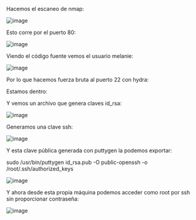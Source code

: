 Hacemos el escaneo de nmap:

![image](https://github.com/Maalfer/thehackerslabs-writeups/assets/96432001/458a2103-af71-4417-9b19-46c6c37e0641)

Esto corre por el puerto 80:

![image](https://github.com/Maalfer/thehackerslabs-writeups/assets/96432001/acdc8c55-673d-44d4-8872-3af7855d8ba0)

Viendo el código fuente vemos el usuario melanie:

![image](https://github.com/Maalfer/thehackerslabs-writeups/assets/96432001/35749144-0ea5-449e-9d6f-ba92323545f7)

Por lo que hacemos fuerza bruta al puerto 22 con hydra:

Estamos dentro:

Y vemos un archivo que genera claves id_rsa:

![image](https://github.com/Maalfer/thehackerslabs-writeups/assets/96432001/3eaa0bb7-101a-45d9-a924-382ef0c0ec26)

Generamos una clave ssh:

![image](https://github.com/Maalfer/thehackerslabs-writeups/assets/96432001/be35e60d-dc93-4742-ab28-6cf90d565ca3)

Y esta clave pública generada con puttygen la podemos exportar:

sudo /usr/bin/puttygen id_rsa.pub -O public-openssh -o /root/.ssh/authorized_keys

![image](https://github.com/Maalfer/thehackerslabs-writeups/assets/96432001/aaf20d38-a716-4ecc-8481-54dbcd771587)

Y ahora desde esta propia máquina podemos acceder como root por ssh sin proporcionar contraseña:

![image](https://github.com/Maalfer/thehackerslabs-writeups/assets/96432001/47e6805f-4cf6-4d47-ad2d-42df8ee0b022)

